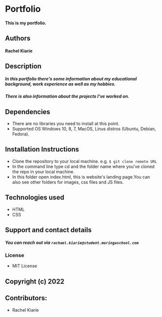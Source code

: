 # Portfolio
#### This is my portfolio.  
##

## Authors
#### Rachel Kiarie

## Description
##### In this portfolio there's some information about my educational background, work experience as well as my hobbies. 
##### There is also information about the projects I've worked on. 

## Dependencies
* There are no libraries you need to install at this point.
* Supported OS Windows 10, 8, 7, MacOS, Linus distros (Ubuntu, Debian, Fedora).

## Installation Instructions
* Clone the repository to your local machine. e.g. `$ git clone remote URL`
* In the command line type cd and the folder name where you've cloned the repo in your local machine.
* In this folder open index.html, this is website's landing page.You can also see other folders for images, css files and JS files.
##
## Technologies used
* HTML
* CSS
## Support and contact details
##### You can reach out via `rachael.kiarie@student.moringaschool.com`
 ### License
 * MIT License
 ## Copyright (c) 2022
 
 ## Contributors:
 * Rachel Kiarie
